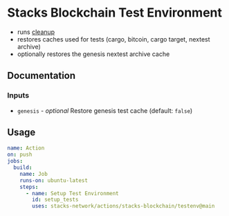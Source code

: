 # Stacks Blockchain Test Environment

- runs [cleanup](../cleanup/)
- restores caches used for tests (cargo, bitcoin, cargo target, nextest archive)
- optionally restores the genesis nextest archive cache

## Documentation

### Inputs

- `genesis` - _optional_ Restore genesis test cache (default: `false`)

## Usage

```yaml
name: Action
on: push
jobs:
  build:
    name: Job
    runs-on: ubuntu-latest
    steps:
      - name: Setup Test Environment
        id: setup_tests
        uses: stacks-network/actions/stacks-blockchain/testenv@main
```
